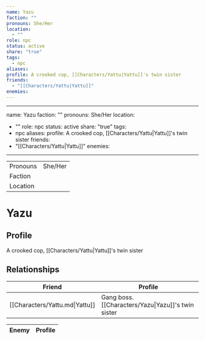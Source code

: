 ```yaml
---
name: Yazu
faction: ""
pronouns: She/Her
location:
  - ""
role: npc
status: active
share: "true"
tags:
  - npc
aliases: 
profile: A crooked cop, [[Characters/Yattu|Yattu]]'s twin sister
friends:
  - "[[Characters/Yattu|Yattu]]"
enemies: 
---
```

---
name: Yazu
faction: ""
pronouns: She/Her
location:
  - ""
role: npc
status: active
share: "true"
tags:
  - npc
aliases: 
profile: A crooked cop, [[Characters/Yattu|Yattu]]'s twin sister
friends:
  - "[[Characters/Yattu|Yattu]]"
enemies:
---


|  |  |
| ---- | ---- |
| Pronouns | She/Her |
| Faction |  |
| Location |  |


# Yazu
## Profile
A crooked cop, [[Characters/Yattu|Yattu]]'s twin sister


## Relationships

| Friend                         | Profile                                            |
| ------------------------------ | -------------------------------------------------- |
| [[Characters/Yattu.md\|Yattu]] | Gang boss. [[Characters/Yazu\|Yazu]]'s twin sister |


| Enemy | Profile |
| ----- | ------- |



